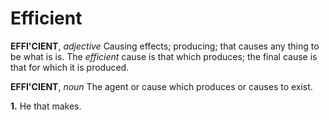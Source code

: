 # Efficient

**EFFI'CIENT**, _adjective_ Causing effects; producing; that causes any thing to be what is is. The _efficient_ cause is that which produces; the final cause is that for which it is produced.

**EFFI'CIENT**, _noun_ The agent or cause which produces or causes to exist.

**1.** He that makes.